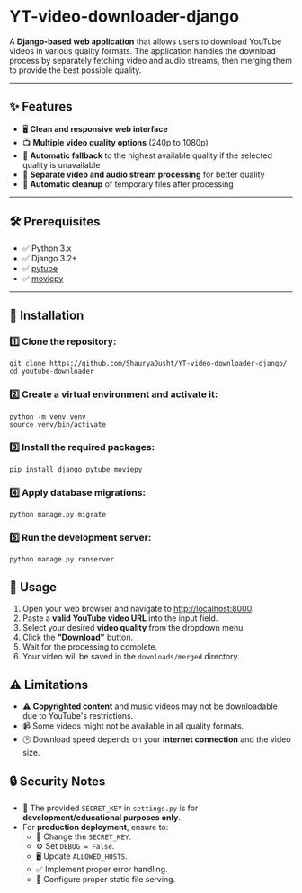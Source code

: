 # YT-video-downloader-django

A **Django-based web application** that allows users to download YouTube videos in various quality formats. The application handles the download process by separately fetching video and audio streams, then merging them to provide the best possible quality.

---

## ✨ Features
- 🖥️ **Clean and responsive web interface**
- 📺 **Multiple video quality options** (240p to 1080p)
- 🔄 **Automatic fallback** to the highest available quality if the selected quality is unavailable
- 🎵 **Separate video and audio stream processing** for better quality
- 🧹 **Automatic cleanup** of temporary files after processing

---

## 🛠️ Prerequisites
- ✅ Python 3.x
- ✅ Django 3.2+
- ✅ [pytube](https://pytube.io/)
- ✅ [moviepy](https://zulko.github.io/moviepy/)

---

## 🚀 Installation


### 1️⃣ Clone the repository:
```
git clone https://github.com/ShauryaDusht/YT-video-downloader-django/
cd youtube-downloader
```

### 2️⃣ Create a virtual environment and activate it:
```
python -m venv venv  
source venv/bin/activate  
```
### 3️⃣ Install the required packages:
```
pip install django pytube moviepy  
```
### 4️⃣ Apply database migrations:
```
python manage.py migrate  
```
### 5️⃣ Run the development server:
```
python manage.py runserver  
```

## 📖 Usage

1. Open your web browser and navigate to [http://localhost:8000](http://localhost:8000).
2. Paste a **valid YouTube video URL** into the input field.
3. Select your desired **video quality** from the dropdown menu.
4. Click the **"Download"** button.
5. Wait for the processing to complete.
6. Your video will be saved in the `downloads/merged` directory.

## ⚠️ Limitations

- ⚠️ **Copyrighted content** and music videos may not be downloadable due to YouTube's restrictions.
- 📹 Some videos might not be available in all quality formats.
- 🕒 Download speed depends on your **internet connection** and the video size.

## 🔒 Security Notes

- 🚨 The provided `SECRET_KEY` in `settings.py` is for **development/educational purposes only**.
- For **production deployment**, ensure to:
  - 🔑 Change the `SECRET_KEY`.
  - ⚙️ Set `DEBUG = False`.
  - 🖥️ Update `ALLOWED_HOSTS`.
  - ✅ Implement proper error handling.
  - 📂 Configure proper static file serving.
